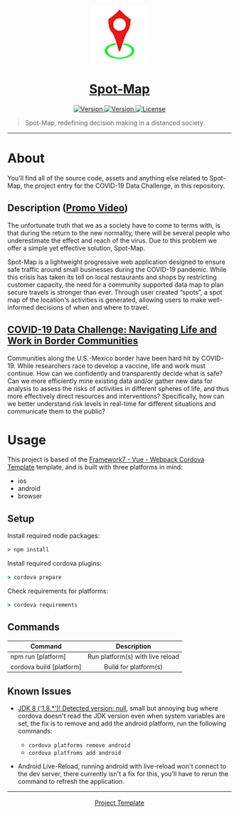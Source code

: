 <p align="center">
	<a href="https://github.com/ClarkThyLord/Spot-Map">
		<img width="128px" src="./src/static/Spot-Map.svg?sanitize=true" alt="" />
		<h1 align="center">
			Spot-Map
		</h1>
	</a>
</p>

<p align="center">
	<a href="https://github.com/ClarkThyLord/Spot-Map/releases">
		<img src="https://img.shields.io/badge/Version-1.0.0-green.svg" alt="Version">
	</a>
	<a href="#">
		<img src="https://img.shields.io/badge/Retail&Leisure-1st-blue.svg" alt="Version">
	</a>
	<a href="https://github.com/ClarkThyLord/Spot-Map/blob/master/LICENSE">
		<img src="https://img.shields.io/badge/License-MIT-brightgreen.svg" alt="License">
	</a>
</p>

> Spot-Map, redefining decision making in a distanced society.

---

# About
You'll find all of the source code, assets and anything else related to Spot-Map, the project entry for the COVID-19 Data Challenge, in this repository.

## Description ([Promo Video](https://youtu.be/WXTuuxxM6JA))
The unfortunate truth that we as a society have to come to terms with, is that during the return to the new normality, there will be several people who underestimate the effect and reach of the virus. Due to this problem we offer a simple yet effective solution, Spot-Map.

Spot-Map is a lightweight progressive web application designed to ensure safe traffic around small businesses during the COVID-19 pandemic. While this crisis has taken its toll on local restaurants and shops by restricting customer capacity, the need for a community supported data map to plan secure travels is stronger than ever. Through user created “spots”, a spot map of the location's activities is generated, allowing users to make well-informed decisions of when and where to travel.

## [COVID-19 Data Challenge: Navigating Life and Work in Border Communities](https://mexico.ucsd.edu/initiatives/border-solutions/data-challenge.html)

Communities along the U.S.-Mexico border have been hard hit by COVID-19. While researchers race to develop a vaccine, life and work must continue. How can we confidently and transparently decide what is safe? Can we more efficiently mine existing data and/or gather new data for analysis to assess the risks of activities in different spheres of life, and thus more effectively direct resources and interventions? Specifically, how can we better understand risk levels in real-time for different situations and communicate them to the public?

# Usage
This project is based of the [Framework7 - Vue - Webpack Cordova Template](https://github.com/caiobiodere/cordova-template-framework7-vue-webpack) template, and is built with three platforms in mind:
 - ios
 - android
 - browser

## Setup
Install required node packages:
```cmd
> npm install
```

Install required cordova plugins:
```cmd
> cordova prepare
```

Check requirements for platforms:
```cmd
> cordova requirements
```

## Commands
| Command | Description |
| ------- |:-----------:|
| npm run [platform] | Run platform(s) with live reload |
| cordova build [platform] | Build for platform(s) |

## Known Issues
 - [JDK 8 ('1.8.*')! Detected version: null](https://github.com/apache/cordova-android/issues/1040), small but annoying bug where cordova doesn't read the JDK version even when system variables are set, the fix is to remove and add the android platform, run the following commands:
   - `cordova platforms remove android`
   - `cordova platfroms add android`

 - Android Live-Reload, running android with live-reload won't connect to the dev server, there currently isn't a fix for this, you'll have to rerun the command to refresh the application.

---

<p align="center">
	<a href="https://github.com/caiobiodere/cordova-template-framework7-vue-webpack" style="vertical-align: middle;">
		Project Template
	</a>
</platform>
